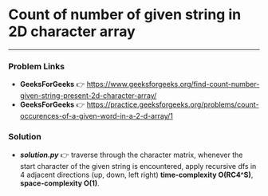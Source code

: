 # Count of number of given string in 2D character array

---

### Problem Links
- **__GeeksForGeeks__** :point_right: https://www.geeksforgeeks.org/find-count-number-given-string-present-2d-character-array/
- **__GeeksForGeeks__** :point_right: https://practice.geeksforgeeks.org/problems/count-occurences-of-a-given-word-in-a-2-d-array/1

### Solution
- **_solution.py_** :point_right: traverse through the character matrix, whenever the start character of the given string is encountered, apply recursive dfs in 4 adjacent directions (up, down, left right) **time-complexity O(RC4^S)**, **space-complexity O(1)**.
